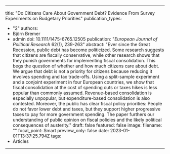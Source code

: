 
---
title: "Do Citizens Care About Government Debt? Evidence From Survey Experiments on Budgetary Priorities"
publication_types:
  - "2"
authors:
  - Björn Bremer
  - admin
doi: 10.1111/1475-6765.12505
publication: "*European Journal of Political Research* 62(1), 239-263"
abstract: "Ever since the Great Recession, public debt has become politicized. Some research suggests that citizens are fiscally conservative, while other research shows that they punish governments for implementing fiscal consolidation. This begs the question of whether and how much citizens care about debt. We argue that debt is not a priority for citizens because reducing it involves spending and tax trade-offs. Using a split-sample experiment and a conjoint experiment in four European countries, we show that fiscal consolidation at the cost of spending cuts or taxes hikes is less popular than commonly assumed. Revenue-based consolidation is especially unpopular, but expenditure-based consolidation is also contested. Moreover, the public has clear fiscal policy priorities: People do not favor lower debt and taxes, but they support higher progressive taxes to pay for more government spending. The paper furthers our understanding of public opinion on fiscal policies and the likely political consequences of austerity."
draft: false
featured: false
image:
  filename: ""
  focal_point: Smart
  preview_only: false
date: 2023-01-01T13:37:25.794Z
tags:
  - Articles
---
